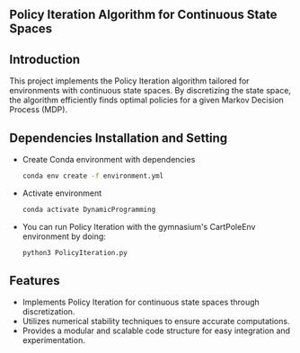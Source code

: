 ## Policy Iteration Algorithm for Continuous State Spaces

## Introduction
This project implements the Policy Iteration algorithm tailored for environments with continuous state spaces. By discretizing the state space, the algorithm efficiently finds optimal policies for a given Markov Decision Process (MDP).



## Dependencies Installation and Setting
- Create Conda environment with dependencies
	``` bash
	conda env create -f environment.yml
	```
- Activate environment
	``` bash
	conda activate DynamicProgramming
	```
- You can run Policy Iteration with the gymnasium's CartPoleEnv environment by doing:
	``` bash
	python3 PolicyIteration.py
	```


## Features
- Implements Policy Iteration for continuous state spaces through discretization.
- Utilizes numerical stability techniques to ensure accurate computations.
- Provides a modular and scalable code structure for easy integration and experimentation.
